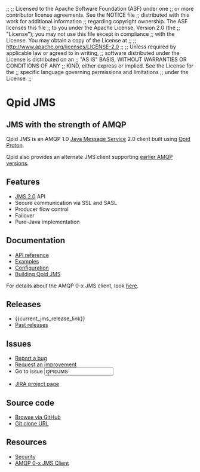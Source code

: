;;
;; Licensed to the Apache Software Foundation (ASF) under one
;; or more contributor license agreements.  See the NOTICE file
;; distributed with this work for additional information
;; regarding copyright ownership.  The ASF licenses this file
;; to you under the Apache License, Version 2.0 (the
;; "License"); you may not use this file except in compliance
;; with the License.  You may obtain a copy of the License at
;; 
;;   http://www.apache.org/licenses/LICENSE-2.0
;; 
;; Unless required by applicable law or agreed to in writing,
;; software distributed under the License is distributed on an
;; "AS IS" BASIS, WITHOUT WARRANTIES OR CONDITIONS OF ANY
;; KIND, either express or implied.  See the License for the
;; specific language governing permissions and limitations
;; under the License.
;;

<div id="-left-column" markdown="1">

# Qpid JMS

<div class="feature" markdown="1">

## JMS with the strength of AMQP

Qpid JMS is an AMQP 1.0 [Java Message Service][jms] 2.0 client built
using [Qpid Proton]({{site.url}}/proton/index.html).

Qpid also provides an alternate JMS client supporting
[earlier AMQP versions](amqp-0-x.html).

[jms]: http://en.wikipedia.org/wiki/Java_Message_Service

</div>

## Features

 - [JMS 2.0](https://jcp.org/aboutJava/communityprocess/mrel/jsr343/index.html)
   API
 - Secure communication via SSL and SASL 
 - Producer flow control
 - Failover
 - Pure-Java implementation

## Documentation

<div class="two-column" markdown="1">

 - [API reference](http://docs.oracle.com/javaee/7/api/javax/jms/package-summary.html)
 - [Examples](https://github.com/apache/qpid-jms/tree/{{current_jms_release}}/qpid-jms-examples)
 - [Configuration]({{current_jms_release_url}}/docs/index.html)
 - [Building Qpid JMS]({{current_jms_release_url}}/building.html)

</div>

For details about the AMQP 0-x JMS client, look [here](amqp-0-x.html).

</div>

<div id="-right-column" class="right-column-adjusted" markdown="1">

## Releases

 - {{current_jms_release_link}}
 - [Past releases]({{site.url}}/releases/index.html#past-releases)

## Issues

 - [Report a bug](https://issues.apache.org/jira/secure/CreateIssue.jspa?pid=12314524&issuetype=1&priority=3&summary=[Enter%20a%20brief%20description])
 - [Request an improvement](https://issues.apache.org/jira/secure/CreateIssue.jspa?pid=12314524&issuetype=4&priority=3)
 - <form id="-jira-goto-form">Go to issue <input name="jira" value="QPIDJMS-"/></form>
 - [JIRA project page](https://issues.apache.org/jira/browse/QPIDJMS)

## Source code

 - [Browse via GitHub](https://github.com/apache/qpid-jms)
 - [Git clone URL](https://git-wip-us.apache.org/repos/asf/qpid-jms.git)

## Resources

 - [Security](security.html)
 - [AMQP 0-x JMS Client](amqp-0-x.html)

</div>
